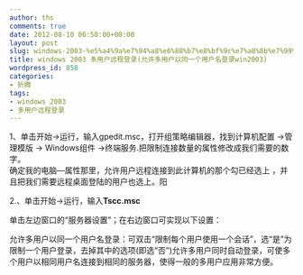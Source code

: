 ```yaml
---
author: ths
comments: true
date: 2012-08-10 06:50:00+00:00
layout: post
slug: windows-2003-%e5%a4%9a%e7%94%a8%e6%88%b7%e8%bf%9c%e7%a8%8b%e7%99%bb%e5%bd%95%e5%85%81%e8%ae%b8%e5%a4%9a%e7%94%a8%e6%88%b7%e4%bb%a5%e5%90%8c%e4%b8%80%e4%b8%aa%e7%94%a8%e6%88%b7%e5%90%8d%e7%99%bb
title: windows 2003 多用户远程登录(允许多用户以同一个用户名登录win2003)
wordpress_id: 858
categories:
- 折腾
tags:
- windows 2003
- 多用户远程登录
---
```


1、单击开始->运行，输入gpedit.msc，打开组策略编辑器，找到计算机配置 ->管理模版 -> Windows组件 ->终端服务.把限制连接数量的属性修改成我们需要的数字。  
确定我的电脑—属性那里，允许用户远程连接到此计算机的那个勾已经选上 ，并且把我们需要远程桌面登陆的用户也选上。阳 





2.、单击开始->运行，输入**Tscc.msc**





单击左边窗口的“服务器设置”；在右边窗口可实现以下设置： 





允许多用户以同一个用户名登录：可双击“限制每个用户使用一个会话”，选“是”为限制一个用户登录，去掉其中的选项(即选“否”)允许多用户同时自动登录，可使多个用户以相同用户名连接到相同的服务器，使得一般的多用户应用非常方便。



